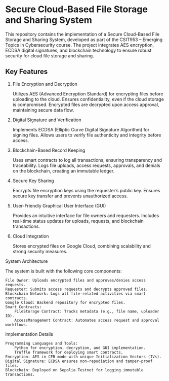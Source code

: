 # Secure Cloud-Based File Storage and Sharing System
This repository contains the implementation of a Secure Cloud-Based File Storage and Sharing System, developed as part of the CSIT953 – Emerging Topics in Cybersecurity course. The project integrates AES encryption, ECDSA digital signatures, and blockchain technology to ensure robust security for cloud file storage and sharing.

## Key Features
1. File Encryption and Decryption

    Utilizes AES (Advanced Encryption Standard) for encrypting files before uploading to the cloud.
    Ensures confidentiality, even if the cloud storage is compromised.
    Encrypted files are decrypted upon access approval, maintaining secure data flow.

2. Digital Signature and Verification

    Implements ECDSA (Elliptic Curve Digital Signature Algorithm) for signing files.
    Allows users to verify file authenticity and integrity before access.

3. Blockchain-Based Record Keeping

    Uses smart contracts to log all transactions, ensuring transparency and traceability.
    Logs file uploads, access requests, approvals, and denials on the blockchain, creating an immutable ledger.

4. Secure Key Sharing

    Encrypts file encryption keys using the requester’s public key.
    Ensures secure key transfer and prevents unauthorized access.

5. User-Friendly Graphical User Interface (GUI)

    Provides an intuitive interface for file owners and requesters.
    Includes real-time status updates for uploads, requests, and blockchain transactions.

6. Cloud Integration

    Stores encrypted files on Google Cloud, combining scalability and strong security measures.

System Architecture

The system is built with the following core components:

    File Owner: Uploads encrypted files and approves/denies access requests.
    Requester: Submits access requests and decrypts approved files.
    Blockchain Network: Logs all file-related activities via smart contracts.
    Google Cloud: Backend repository for encrypted files.
    Smart Contracts:
        FileStorage Contract: Tracks metadata (e.g., file name, uploader ID).
        AccessManagement Contract: Automates access request and approval workflows.

Implementation Details

    Programming Languages and Tools:
        Python for encryption, decryption, and GUI implementation.
        Truffle framework for deploying smart contracts.
    Encryption: AES in CFB mode with unique Initialization Vectors (IVs).
    Digital Signature: ECDSA ensures non-repudiation and tamper-proof files.
    Blockchain: Deployed on Sepolia Testnet for logging immutable transactions.
